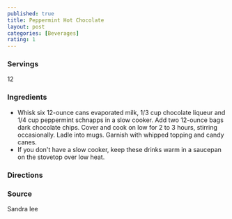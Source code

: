 ```yaml
---
published: true
title: Peppermint Hot Chocolate
layout: post
categories: [Beverages]
rating: 1
---
```

### Servings
12

### Ingredients
- Whisk six 12-ounce cans evaporated milk, 1/3 cup chocolate liqueur and 1/4 cup peppermint schnapps in a slow cooker. Add two 12-ounce bags dark chocolate chips. Cover and cook on low for 2 to 3 hours, stirring occasionally. Ladle into mugs. Garnish with whipped topping and candy canes.
- If you don't have a slow cooker, keep these drinks warm in a saucepan on the stovetop over low heat.


### Directions


### Source
Sandra lee
